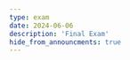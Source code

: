 ```yaml
---
type: exam
date: 2024-06-06
description: 'Final Exam'
hide_from_announcments: true
---
```

<!--- 
**Topics:**
1. Topic 1
2. Topic 2
3. Topic 3
--->
